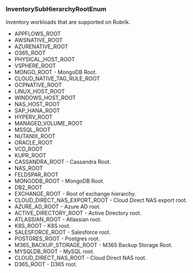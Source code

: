 ### InventorySubHierarchyRootEnum
Inventory workloads that are supported on Rubrik.

- APPFLOWS_ROOT
- AWSNATIVE_ROOT
- AZURENATIVE_ROOT
- O365_ROOT
- PHYSICAL_HOST_ROOT
- VSPHERE_ROOT
- MONGO_ROOT - MongoDB Root.
- CLOUD_NATIVE_TAG_RULE_ROOT
- GCPNATIVE_ROOT
- LINUX_HOST_ROOT
- WINDOWS_HOST_ROOT
- NAS_HOST_ROOT
- SAP_HANA_ROOT
- HYPERV_ROOT
- MANAGED_VOLUME_ROOT
- MSSQL_ROOT
- NUTANIX_ROOT
- ORACLE_ROOT
- VCD_ROOT
- KUPR_ROOT
- CASSANDRA_ROOT - Cassandra Root.
- NAS_ROOT
- FELDSPAR_ROOT
- MONGODB_ROOT - MongoDB Root.
- DB2_ROOT
- EXCHANGE_ROOT - Root of exchange hierarchy.
- CLOUD_DIRECT_NAS_EXPORT_ROOT - Cloud Direct NAS export root.
- AZURE_AD_ROOT - Azure AD root.
- ACTIVE_DIRECTORY_ROOT - Active Directory root.
- ATLASSIAN_ROOT - Atlassian root.
- K8S_ROOT - K8S root.
- SALESFORCE_ROOT - Salesforce root.
- POSTGRES_ROOT - Postgres root.
- M365_BACKUP_STORAGE_ROOT - M365 Backup Storage Root.
- MYSQLDB_ROOT - MySQL root.
- CLOUD_DIRECT_NAS_ROOT - Cloud Direct NAS root.
- D365_ROOT - D365 root.

